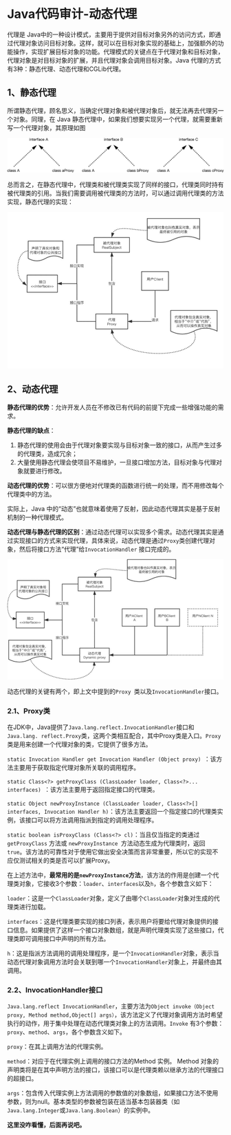 # Java代码审计-动态代理

代理是 Java中的一种设计模式，主要用于提供对目标对象另外的访问方式，即通过代理对象访问目标对象。这样，就可以在目标对象实现的基础上，加强额外的功能操作，实现扩展目标对象的功能。代理模式的关键点在于代理对象和目标对象，代理对象是对目标对象的扩展，并且代理对象会调用目标对象。Java 代理的方式有3种：静态代理、动态代理和CGLib代理。

## 1、静态代理

所谓静态代理，顾名思义，当确定代理对象和被代理对象后，就无法再去代理另一个对象。同理，在 Java 静态代理中，如果我们想要实现另一个代理，就需要重新写一个代理对象，其原理如图

![img](./img/7-DynamicProxy/epub_40869976_146.jpeg)



总而言之，在静态代理中，代理类和被代理类实现了同样的接口，代理类同时持有被代理类的引用。当我们需要调用被代理类的方法时，可以通过调用代理类的方法实现，静态代理的实现：

![img](./img/7-DynamicProxy/epub_40869976_147.jpeg)

## 2、动态代理

**静态代理的优势**：允许开发人员在不修改已有代码的前提下完成一些增强功能的需求。

**静态代理的缺点**：

1. 静态代理的使用会由于代理对象要实现与目标对象一致的接口，从而产生过多的代理类，造成冗余；
2. 大量使用静态代理会使项目不易维护，一旦接口增加方法，目标对象与代理对象就要进行修改。

**动态代理的优势**：可以很方便地对代理类的函数进行统一的处理，而不用修改每个代理类中的方法。

实际上，Java 中的“动态”也就意味着使用了反射，因此动态代理其实是基于反射机制的一种代理模式。

**动态代理与静态代理的区别**：通过动态代理可以实现多个需求。动态代理其实是通过实现接口的方式来实现代理，具体来说，动态代理是通过`Proxy`类创建代理对象，然后将接口方法“代理”给`InvocationHandler` 接口完成的。

![img](./img/7-DynamicProxy/epub_40869976_148.jpeg)

动态代理的关键有两个，即上文中提到的`Proxy `类以及`InvocationHandler`接口。

### 2.1、Proxy类

在JDK中，Java提供了`Java.lang.reflect.InvocationHandler`接口和`Java.lang. reflect.Proxy`类，这两个类相互配合，其中Proxy类是入口。`Proxy`类是用来创建一个代理对象的类，它提供了很多方法。

`static Invocation Handler get Invocation Handler (Object proxy) `：该方法主要用于获取指定代理对象所关联的调用程序。

`static Class<?> getProxyClass (ClassLoader loader, Class<?>... interfaces) `：该方法主要用于返回指定接口的代理类。

`static Object newProxyInstance (ClassLoader loader, Class<?>[] interfaces, Invocation Handler h)`：该方法主要返回一个指定接口的代理类实例，该接口可以将方法调用指派到指定的调用处理程序。

`static boolean isProxyClass (Class<?> cl)`：当且仅当指定的类通过 `getProxyClass` 方法或 `newProxyInstance `方法动态生成为代理类时，返回 `true`。该方法的可靠性对于使用它做出安全决策而言非常重要，所以它的实现不应仅测试相关的类是否可以扩展Proxy。

在上述方法中，**最常用的是`newProxyInstance`方法**，该方法的作用是创建一个代理类对象，它接收3个参数：`loader`、`interfaces`以及`h`，各个参数含义如下：

`loader`：这是一个`ClassLoader`对象，定义了由哪个`ClassLoader`对象对生成的代理类进行加载。

`interfaces`：这是代理类要实现的接口列表，表示用户将要给代理对象提供的接口信息。如果提供了这样一个接口对象数组，就是声明代理类实现了这些接口，代理类即可调用接口中声明的所有方法。

`h`：这是指派方法调用的调用处理程序，是一个`InvocationHandler`对象，表示当动态代理对象调用方法时会关联到哪一个`InvocationHandler`对象上，并最终由其调用。

### 2.2、InvocationHandler接口

`Java.lang.reflect InvocationHandler`，主要方法为`Object invoke（Object proxy, Method method,Object[] args）`，该方法定义了代理对象调用方法时希望执行的动作，用于集中处理在动态代理类对象上的方法调用。`Invoke` 有3个参数：`proxy`、`method`、`args`，各个参数含义如下。

`proxy`：在其上调用方法的代理实例。

`method`：对应于在代理实例上调用的接口方法的Method 实例。 Method 对象的声明类将是在其中声明方法的接口，该接口可以是代理类赖以继承方法的代理接口的超接口。

`args`：包含传入代理实例上方法调用的参数值的对象数组，如果接口方法不使用参数，则为null。基本类型的参数被包装在适当基本包装器类（如`Java.lang.Integer`或`Java.lang.Boolean`）的实例中。



**这里没咋看懂，后面再说吧。**

